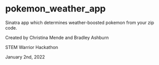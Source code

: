 # pokemon_weather_app
Sinatra app which determines weather-boosted pokemon from your zip code.
<p>Created by Christina Mende and Bradley Ashburn</p>
<p>STEM Warrior Hackathon</p>
<p>January 2nd, 2022</p>
